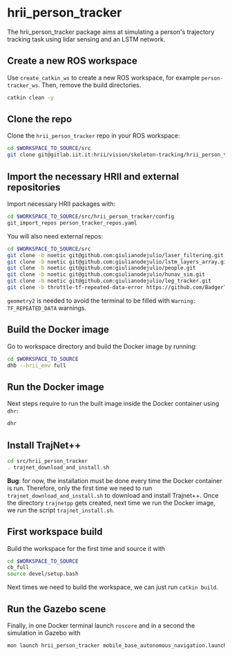 # hrii_person_tracker

The hrii_person_tracker package aims at simulating a person's trajectory tracking task using lidar sensing and an LSTM network.

## Create a new ROS workspace
Use `create_catkin_ws` to create a new ROS workspace, for example `person-tracker_ws`. Then, remove the build directories.
```bash
catkin clean -y
```

## Clone the repo
Clone the `hrii_person_tracker` repo in your ROS workspace:
```bash
cd $WORKSPACE_TO_SOURCE/src
git clone git@gitlab.iit.it:hrii/vision/skeleton-tracking/hrii_person_tracker.git
```

## Import the necessary HRII and external repositories
Import necessary HRII packages with:
```bash
cd $WORKSPACE_TO_SOURCE/src/hrii_person_tracker/config
git_import_repos person_tracker_repos.yaml
```
You will also need external repos:
```bash
cd $WORKSPACE_TO_SOURCE/src
git clone -b noetic git@github.com:giulianodejulio/laser_filtering.git
git clone -b noetic git@github.com:giulianodejulio/lstm_layers_array.git
git clone -b noetic git@github.com:giulianodejulio/people.git
git clone -b noetic git@github.com:giulianodejulio/hunav_sim.git
git clone -b noetic git@github.com:giulianodejulio/leg_tracker.git
git clone -b throttle-tf-repeated-data-error https://github.com/BadgerTechnologies/geometry2.git
```
`geometry2` is needed to avoid the terminal to be filled with `Warning: TF_REPEATED_DATA` warnings.

## Build the Docker image
<!-- Change working directory to `hrii_person_tracker` and build `person-tracker` Docker image by running: -->
Go to workspace directory and build the Docker image by running:
```bash
cd $WORKSPACE_TO_SOURCE
dhb --hrii_env full
```
<!-- cd $WORKSPACE_TO_SOURCE/src/hrii_person_tracker -->
<!-- dhb -f Dockerfile --hrii_env full -->
<!-- the `--hrii_env full` flag is used to install the HRII environment as well as matlogger2 and libfranka libraries. The resulting docker image will have the same name as the workspace. -->

## Run the Docker image
Next steps require to run the built image inside the Docker container using `dhr`:
```bash
dhr
```

## Install TrajNet++
```bash
cd src/hrii_person_tracker
. trajnet_download_and_install.sh
```
**Bug**: for now, the installation must be done every time the Docker container is run. Therefore, only the first time we need to run `trajnet_download_and_install.sh` to download and install Trajnet++. Once the directory `trajnetpp` gets created, next time we run the Docker image, we run the script `trajnet_install.sh`.

<!-- ## Matlogger2 and libfranka Install
Some packages depend on matlogger2 and libfranka libraries. To install them, run:
```bash
cd $WORKSPACE_TO_SOURCE/src/matlogger2/
mkdir build
cd build
cmake -DCMAKE_BUILD_TYPE=Release -DCMAKE_INSTALL_PREFIX=. -Dpybind11_DIR=$HOME/.local/lib/python3.8/site-packages/pybind11/share/cmake/pybind11 ..
make -j`nproc`
make install
sudo make install
export LD_LIBRARY_PATH="$LD_LIBRARY_PATH:$WORKSPACE_TO_SOURCE/src/matlogger2/build"
cd $WORKSPACE_TO_SOURCE/src/libfranka/
mkdir build
cd build
cmake -DCMAKE_BUILD_TYPE=Release ..
cmake --build .
``` -->

## First workspace build
Build the workspace for the first time and source it with
```bash
cd $WORKSPACE_TO_SOURCE
cb_full
source devel/setup.bash
```
<!-- # catkin build --cmake-args -DCMAKE_BUILD_TYPE=Release $CMAKE_MATLOGGER2_DIR $CMAKE_LIBFRANKA_DIR -->
Next times we need to build the workspace, we can just run `catkin build`.

## Run the Gazebo scene
Finally, in one Docker terminal launch `roscore` and in a second the simulation in Gazebo with
```bash
mon launch hrii_person_tracker mobile_base_autonomous_navigation.launch 
```
<!-- and in the second one run
```bash
roslaunch hrii_leg_tracker legs_tracker.launch
``` -->

<!-- ## LSTM Prediction
Run the LSTM node with
```bash
rosrun hrii_person_tracker lstm_node.py
```
you can check topics `predicted_trajectory` for the output of the LSTM and `visualization_marker` to display the predicted trajectory in RViz.  -->